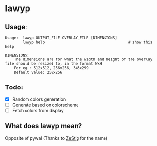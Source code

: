 # lawyp

## Usage:
```
Usage:	lawyp OUTPUT_FILE OVERLAY_FILE [DIMENSIONS]
        lawyp help										# show this help

DIMENSIONS:
	The dimensions are for what the width and height of the overlay file should be resized to, in the format WxH
	For eg.: 512x512, 256x256, 343x299
	Default value: 256x256
```

## Todo:
- [x] Random colors generation
- [ ] Generate based on colorscheme
- [ ] Fetch colors from display

## What does lawyp mean?
Opposite of pywal (Thanks to [ZeStig](https://github.com/zstg) for the name)
